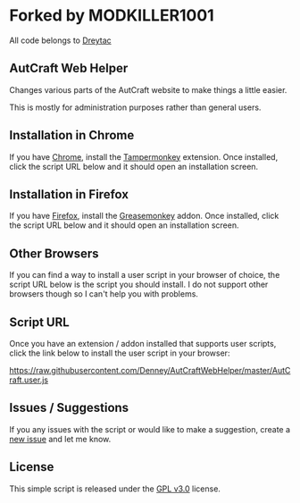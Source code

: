# Forked by MODKILLER1001
All code belongs to [Dreytac](github.com/dreytac)

## AutCraft Web Helper
Changes various parts of the AutCraft website to make things a little easier.

This is mostly for administration purposes rather than general users.

## Installation in Chrome
If you have [Chrome](http://www.google.com/chrome/), install the [Tampermonkey](https://chrome.google.com/webstore/detail/tampermonkey/dhdgffkkebhmkfjojejmpbldmpobfkfo?hl=en) extension. Once installed, click the script URL below and it should open an installation screen.

## Installation in Firefox
If you have [Firefox](http://www.mozilla.com/firefox/), install the [Greasemonkey](https://addons.mozilla.org/firefox/addon/748) addon. Once installed, click the script URL below and it should open an installation screen.

## Other Browsers
If you can find a way to install a user script in your browser of choice, the script URL below is the script you should install. I do not support other browsers though so I can't help you with problems.

## Script URL
Once you have an extension / addon installed that supports user scripts, click the link below to install the user script in your browser:

https://raw.githubusercontent.com/Denney/AutCraftWebHelper/master/AutCraft.user.js

## Issues / Suggestions
If you any issues with the script or would like to make a suggestion, create a [new issue](https://github.com/Denney/AutCraftWebHelper/issues) and let me know.

## License
This simple script is released under the [GPL v3.0](https://raw.githubusercontent.com/Denney/AutCraftWebHelper/master/LICENSE) license.
